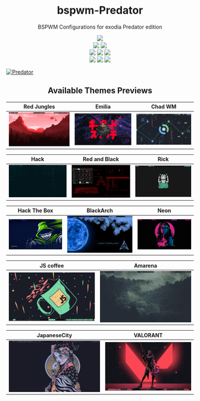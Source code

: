 <h1 align="center"> bspwm-Predator </h1>
<p align="center"> BSPWM Configurations for exodia Predator edition </p>

<!-- shields -->

<p align="center">
  <img src="https://img.shields.io/github/license/Exodia-OS/bspwm-Predator?style=for-the-badge">
  </br>
  <img src="https://img.shields.io/badge/Maintained%3F-Yes-green?style=for-the-badge">
  <img src="https://img.shields.io/github/issues/Exodia-OS/bspwm-Predator?color=purple&style=for-the-badge">
  </br>
  <img src="https://img.shields.io/github/stars/Exodia-OS/bspwm-Predator?style=for-the-badge">
  <img src="https://img.shields.io/github/forks/Exodia-OS/bspwm-Predator?color=teal&style=for-the-badge">
  <img src="https://img.shields.io/github/repo-size/Exodia-OS/bspwm-Predator?color=blueviolet&style=for-the-badge">
  </br>
  <img src="https://img.shields.io/github/languages/count/Exodia-OS/bspwm-Predator?color=red&style=for-the-badge">
  <img src="https://img.shields.io/github/languages/code-size/Exodia-OS/bspwm-Predator?color=yellow&style=for-the-badge">
  <img src="https://img.shields.io/github/last-commit/Exodia-OS/bspwm-Predator?color=deeppink&style=for-the-badge">
</p>

<!-- shields -->

<!-- reviewing themes -->
[![Predator](GIFs/themes.gif)](https://drive.google.com/file/d/1mR9TWm1-hK3ykdHdFQCJduFSDosoOilc/view?usp=sharing)

<!-- reviewing themes -->

<!-- ###########################################  ########################################### -->

<!-- Available Themes Previews -->

<h2 align="center">Available Themes Previews</h2>

|Red Jungles|Emilia|Chad WM|
|--|--|--|
| ![](GIFs/RedJungles.gif) | ![](GIFs/Emilia.gif) | ![](GIFs/ChadWM.gif) |

|Hack|Red and Black|Rick|
|--|--|--|
| ![](GIFs/Hack.gif) | ![](GIFs/RedandBlack.gif) | ![](GIFs/Rick.gif) |

|Hack The Box|BlackArch|Neon|
|--|--|--|
| ![](GIFs/HackTheBox.gif) | ![](GIFs/BlackArch.gif) | ![](GIFs/Neon.gif) |

|JS coffee|Amarena|
|--|--|
| ![](GIFs/JScoffee.gif) | ![](GIFs/Amarena.gif) |

|JapaneseCity|VALORANT|
|--|--|
| ![](GIFs/JapaneseCity.gif) | ![](GIFs/VALORANT.gif) |

<!-- Available Themes Previews -->

<!-- ########################################### END ########################################### -->
